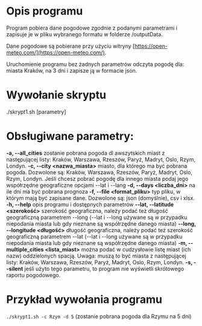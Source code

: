 # Opis programu
Program pobiera dane pogodowe zgodnie z podanymi parametrami i zapisuje je w pliku wybranego formatu w folderze /outputData. 

Dane pogodowe są pobierane przy użyciu witryny [https://open-meteo.com/](https://open-meteo.com/).

Uruchomienie programu bez żadnych parametrów odczyta pogodę dla: miasta Kraków, na 3 dni i zapisze ją w formacie json.
# Wywołanie skryptu
./skrypt1.sh [parametry]
# Obsługiwane parametry:
**-a, --all_cities**
zostanie pobrana pogoda dl awszytskich miast z następującej listy: Kraków, Warszawa, Rzeszów, Paryż, Madryt, Oslo, Rzym, Londyn.
**-c, --city <nazwa_miasta>**
miasto, dla którego ma być pobrana pogoda. Dozwolone są: Kraków, Warszawa, Rzeszów, Paryż, Madryt, Oslo, Rzym, Londyn. Jeśli chcesz pobrać pogodę dla innego miasta podaj jego współrzędne geograficzne opcjami --lat i --lang
**-d, --days <liczba_dni>**
na ile dni ma być pobrana prognoza
**-f, --file <format_pliku>**
typ pliku, w którym mają być zapisane dane. Dozwolone są: json (domyślnie), csv i xlsx.
**-h, --help**
opis programu i dostępnych parametrów
**--lat, --latitude <szerokość>**
szerokość geograficzna, należy podać też długość geograficzną parametrem --long (--lat i --long używane są w przypadku niepodania miasta lub gdy nieznane są współrzędne danego miasta)
**--long, --longitude <długość>**
długość geograficzna, należy podać też szerokość geograficzną parametrem --lat (--lat i --long używane są w przypadku niepodania miasta lub gdy nieznane są współrzędne danego miasta)
**-m, --multiple_cities <lista_miast>**
można podać w cudzysłowie listę miast (ich nazw) oddzielonych spacją. Uwaga: muszą to być miasta z następującej listy: Kraków, Warszawa, Rzeszów, Paryż, Madryt, Oslo, Rzym, Londyn.
**-s, --silent**
jeśli użyto tego parametru, to program nie wyświetli skrótowego raportu pogodowego.

# Przykład wywołania programu
`./skrypt1.sh -c Rzym -d 5` (zostanie pobrana pogoda dla Rzymu na 5 dni)